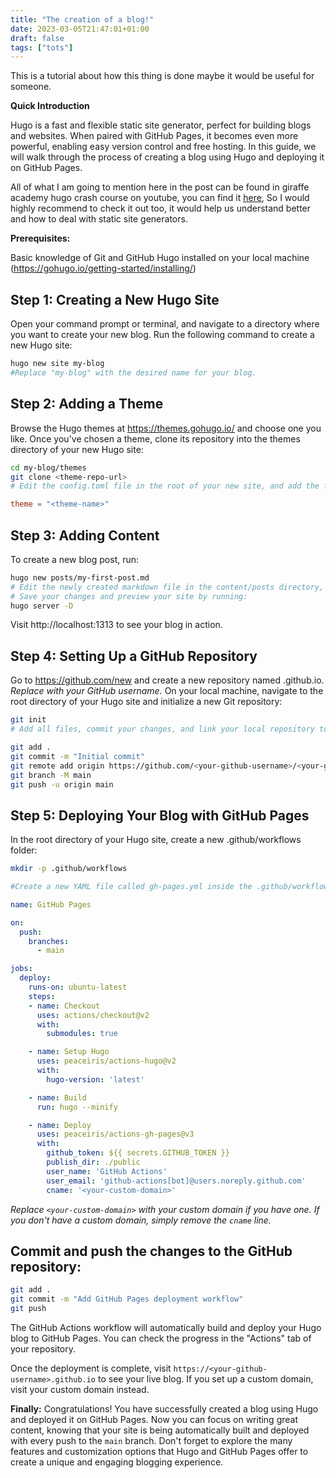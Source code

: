 ```yaml
---
title: "The creation of a blog!"
date: 2023-03-05T21:47:01+01:00
draft: false
tags: ["tots"]
---
```


This is a tutorial about how this thing is done maybe it would be useful for someone.

**Quick Introduction**

Hugo is a fast and flexible static site generator, perfect for building blogs and websites. When paired with GitHub Pages, it becomes even more powerful, enabling easy version control and free hosting. In this guide, we will walk through the process of creating a blog using Hugo and deploying it on GitHub Pages.

All of what I am going to mention here in the post can be found in giraffe academy hugo crash course on youtube, you can find it [here](https://www.youtube.com/watch?v=qtIqKaDlqXo&list=PLLAZ4kZ9dFpOnyRlyS-liKL5ReHDcj4G3), So I would highly recommend to check it out too, it would help us understand better and how to deal with static site generators.

**Prerequisites:**

Basic knowledge of Git and GitHub
Hugo installed on your local machine (https://gohugo.io/getting-started/installing/)

## Step 1: Creating a New Hugo Site

Open your command prompt or terminal, and navigate to a directory where you want to create your new blog.
Run the following command to create a new Hugo site:
``` bash
hugo new site my-blog
#Replace "my-blog" with the desired name for your blog.
```

## Step 2: Adding a Theme

Browse the Hugo themes at https://themes.gohugo.io/ and choose one you like.
Once you've chosen a theme, clone its repository into the themes directory of your new Hugo site:
```bash
cd my-blog/themes
git clone <theme-repo-url>
# Edit the config.toml file in the root of your new site, and add the following line to set the theme:
```

```toml
theme = "<theme-name>"
```

## Step 3: Adding Content

To create a new blog post, run:
```bash 
hugo new posts/my-first-post.md
# Edit the newly created markdown file in the content/posts directory, and start writing your blog post.
# Save your changes and preview your site by running:
hugo server -D
```
Visit http://localhost:1313 to see your blog in action.

## Step 4: Setting Up a GitHub Repository

Go to https://github.com/new and create a new repository named <your-github-username>.github.io. 
_Replace <your-github-username> with your GitHub username._
On your local machine, navigate to the root directory of your Hugo site and initialize a new Git repository:
```bash
git init
# Add all files, commit your changes, and link your local repository to the GitHub repository:

git add .
git commit -m "Initial commit"
git remote add origin https://github.com/<your-github-username>/<your-github-username>.github.io.git
git branch -M main
git push -u origin main
```

## Step 5: Deploying Your Blog with GitHub Pages

In the root directory of your Hugo site, create a new .github/workflows folder:
```bash
mkdir -p .github/workflows
```
```yaml
#Create a new YAML file called gh-pages.yml inside the .github/workflows directory and add the following content:

name: GitHub Pages

on:
  push:
    branches:
      - main

jobs:
  deploy:
    runs-on: ubuntu-latest
    steps:
    - name: Checkout
      uses: actions/checkout@v2
      with:
        submodules: true

    - name: Setup Hugo
      uses: peaceiris/actions-hugo@v2
      with:
        hugo-version: 'latest'

    - name: Build
      run: hugo --minify

    - name: Deploy
      uses: peaceiris/actions-gh-pages@v3
      with:
        github_token: ${{ secrets.GITHUB_TOKEN }}
        publish_dir: ./public
        user_name: 'GitHub Actions'
        user_email: 'github-actions[bot]@users.noreply.github.com'
        cname: '<your-custom-domain>'
```

_Replace `<your-custom-domain>` with your custom domain if you have one. If you don't have a custom domain, simply remove the `cname` line._

## Commit and push the changes to the GitHub repository:

```bash
git add .
git commit -m "Add GitHub Pages deployment workflow"
git push
```

The GitHub Actions workflow will automatically build and deploy your Hugo blog to GitHub Pages. You can check the progress in the "Actions" tab of your repository.

Once the deployment is complete, visit `https://<your-github-username>.github.io` to see your live blog. If you set up a custom domain, visit your custom domain instead.


__Finally:__
Congratulations! You have successfully created a blog using Hugo and deployed it on GitHub Pages. Now you can focus on writing great content, knowing that your site is being automatically built and deployed with every push to the `main` branch. Don't forget to explore the many features and customization options that Hugo and GitHub Pages offer to create a unique and engaging blogging experience.